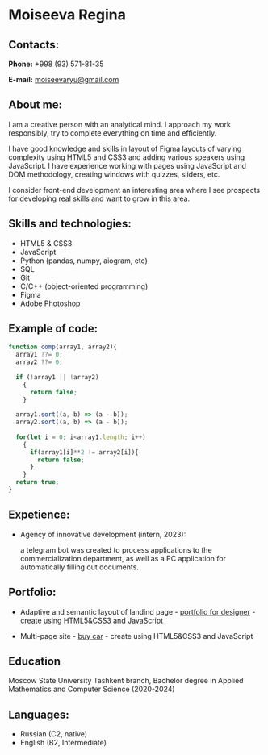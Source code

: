 # Moiseeva Regina

## Contacts:
**Phone:** +998 (93) 571-81-35

**E-mail:** moiseevaryu@gmail.com

## About me:
I am a creative person with an analytical mind. I approach my work responsibly, try to complete everything on time and efficiently.

I have good knowledge and skills in layout of Figma layouts of varying complexity using HTML5 and CSS3 and adding various speakers using JavaScript. I have experience working with pages using JavaScript and DOM methodology, creating windows with quizzes, sliders, etc.

I consider front-end development an interesting area where I see prospects for developing real skills and want to grow in this area.

## Skills and technologies:
* HTML5 & CSS3
* JavaScript
* Python (pandas, numpy, aiogram, etc)
* SQL
* Git
* C/C++ (object-oriented programming)
* Figma
* Adobe Photoshop

## Example of code:
``` javascript
function comp(array1, array2){
  array1 ??= 0;
  array2 ??= 0;
  
  if (!array1 || !array2)
    {
      return false;
    }
  
  array1.sort((a, b) => (a - b));
  array2.sort((a, b) => (a - b));
  
  for(let i = 0; i<array1.length; i++)
    {
      if(array1[i]**2 != array2[i]){
        return false;
      }
    }
  return true;
} 
```

## Expetience:
* Agency of innovative development (intern, 2023):

    a telegram bot was created to process applications to the commercialization department, as well as a PC application for automatically filling out documents.


## Portfolio:
* Adaptive and semantic layout of landind page - [portfolio for designer](https://reginamos.github.io/portfolio-designer/) - create using HTML5&CSS3 and JavaScript

* Multi-page site - [buy car](https://reginamos.github.io/buy_cars/) - create using HTML5&CSS3 and JavaScript

## Education
Moscow State University Tashkent branch, Bachelor degree in Applied Mathematics and Computer Science (2020-2024)

## Languages:
* Russian (C2, native) 
* English (B2, Intermediate)
